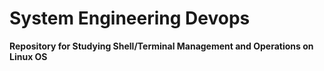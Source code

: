 # System Engineering Devops

**Repository for Studying Shell/Terminal Management and Operations on Linux OS**


